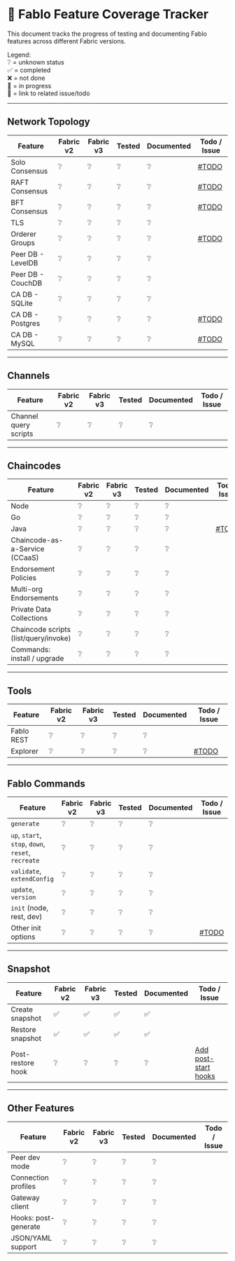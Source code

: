 # 🧪 Fablo Feature Coverage Tracker

This document tracks the progress of testing and documenting Fablo features across different Fabric versions.

Legend:  
❔ = unknown status <br>
✅ = completed  
❌ = not done  
🔄 = in progress  
🔗 = link to related issue/todo  

---

## Network Topology

| Feature                          | Fabric v2 | Fabric v3 | Tested | Documented | Todo / Issue        |
|----------------------------------|-----------|-----------|--------|-------------|----------------------|
| Solo Consensus                   | ❔        | ❔        | ❔     | ❔          | [#TODO](#)           |
| RAFT Consensus                   | ❔        | ❔        | ❔     | ❔          | [#TODO](#)           |
| BFT Consensus                    | ❔        | ❔        | ❔     | ❔          | [#TODO](#)           |
| TLS                              | ❔        | ❔        | ❔     | ❔          |                      |
| Orderer Groups                   | ❔        | ❔        | ❔     | ❔          | [#TODO](#)           |
| Peer DB - LevelDB                | ❔        | ❔        | ❔     | ❔          |                      |
| Peer DB - CouchDB                | ❔        | ❔        | ❔     | ❔          |                      |
| CA DB - SQLite                   | ❔        | ❔        | ❔     | ❔          |                      |
| CA DB - Postgres                 | ❔        | ❔        | ❔     | ❔          | [#TODO](#)           |
| CA DB - MySQL                    | ❔        | ❔        | ❔     | ❔          | [#TODO](#)           |

---

## Channels

| Feature                 | Fabric v2 | Fabric v3 | Tested | Documented | Todo / Issue        |
|-------------------------|-----------|-----------|--------|-------------|----------------------|
| Channel query scripts   | ❔        | ❔        | ❔     | ❔          |                      |

---

## Chaincodes

| Feature                           | Fabric v2 | Fabric v3 | Tested | Documented | Todo / Issue        |
|-----------------------------------|-----------|-----------|--------|-------------|----------------------|
| Node                              | ❔        | ❔        | ❔     | ❔          |                      |
| Go                                | ❔        | ❔        | ❔     | ❔          |                      |
| Java                              | ❔        | ❔        | ❔     | ❔          | [#TODO](#)           |
| Chaincode-as-a-Service (CCaaS)    | ❔        | ❔        | ❔     | ❔          |                      |
| Endorsement Policies              | ❔        | ❔        | ❔     | ❔          |                      |
| Multi-org Endorsements            | ❔        | ❔        | ❔     | ❔          |                      |
| Private Data Collections          | ❔        | ❔        | ❔     | ❔          |                      |
| Chaincode scripts (list/query/invoke) | ❔    | ❔        | ❔     | ❔          |                      |
| Commands: install / upgrade       | ❔        | ❔        | ❔     | ❔          |                      |

---

## Tools

| Feature       | Fabric v2 | Fabric v3 | Tested | Documented | Todo / Issue        |
|---------------|-----------|-----------|--------|-------------|----------------------|
| Fablo REST    | ❔        | ❔        | ❔     | ❔          |                      |
| Explorer      | ❔        | ❔        | ❔     | ❔          | [#TODO](#)           |

---

## Fablo Commands

| Feature                                | Fabric v2 | Fabric v3 | Tested | Documented | Todo / Issue        |
|----------------------------------------|-----------|-----------|--------|-------------|----------------------|
| `generate`                             | ❔        | ❔        | ❔     | ❔          |                      |
| `up`, `start`, `stop`, `down`, `reset`, `recreate` | ❔ | ❔ | ❔ | ❔  |                      |
| `validate`, `extendConfig`             | ❔        | ❔        | ❔     | ❔          |                      |
| `update`, `version`                    | ❔        | ❔        | ❔     | ❔          |                      |
| `init` (node, rest, dev)               | ❔        | ❔        | ❔     | ❔          |                      |
| Other init options                     | ❔        | ❔        | ❔     | ❔          | [#TODO](#)           |

---

## Snapshot

| Feature               | Fabric v2 | Fabric v3 | Tested | Documented | Todo / Issue        |
|------------------------|-----------|-----------|--------|-------------|----------------------|
| Create snapshot        | ✅        | ✅        | ✅     | ✅          |                      |
| Restore snapshot       | ✅        | ✅        | ✅     | ✅          |                      |
| Post-restore hook      | ❔        | ❔        | ❔     | ❔          | [Add post-start hooks](https://github.com/hyperledger-labs/fablo/issues/111)           |

---

## Other Features

| Feature                | Fabric v2 | Fabric v3 | Tested | Documented | Todo / Issue        |
|------------------------|-----------|-----------|--------|-------------|----------------------|
| Peer dev mode          | ❔        | ❔        | ❔     | ❔          |                      |
| Connection profiles    | ❔        | ❔        | ❔     | ❔          |                      |
| Gateway client         | ❔        | ❔        | ❔     | ❔          |                      |
| Hooks: post-generate   | ❔        | ❔        | ❔     | ❔          |                      |
| JSON/YAML support      | ❔        | ❔        | ❔     | ❔          |                      |